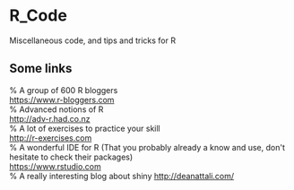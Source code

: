 # R_Code  
Miscellaneous code, and tips and tricks for R  

## Some links
% A group of 600 R bloggers  
https://www.r-bloggers.com  
% Advanced notions of R  
http://adv-r.had.co.nz  
% A lot of exercises to practice your skill  
http://r-exercises.com  
% A wonderful IDE for R (That you probably already a know and use, don't hesitate to check their packages)  
https://www.rstudio.com  
% A really interesting blog about shiny
http://deanattali.com/

